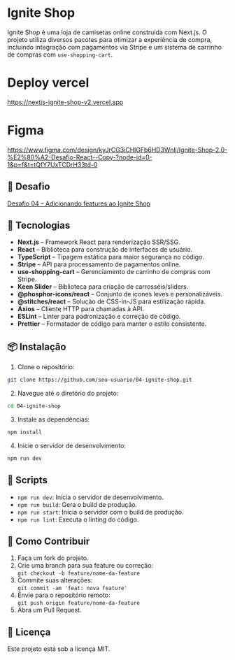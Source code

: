 # Ignite Shop

Ignite Shop é uma loja de camisetas online construída com Next.js. O projeto utiliza diversos pacotes para otimizar a experiência de compra, incluindo integração com pagamentos via Stripe e um sistema de carrinho de compras com `use-shopping-cart`.

# Deploy vercel
https://nextjs-ignite-shop-v2.vercel.app

# Figma
https://www.figma.com/design/kyJrCG3iCHlGFb6HD3Wnlj/Ignite-Shop-2.0-%E2%80%A2-Desafio-React--Copy-?node-id=0-1&p=f&t=tQfY7UxTCDrH33td-0

## 🧠 Desafio

[Desafio 04 – Adicionando features ao Ignite Shop](https://efficient-sloth-d85.notion.site/Desafio-04-Adicionando-features-ao-Ignite-Shop-91e5b2c26c9342f5b1375ba66907d0b7)

## 🚀 Tecnologias

- **Next.js** – Framework React para renderização SSR/SSG.
- **React** – Biblioteca para construção de interfaces de usuário.
- **TypeScript** – Tipagem estática para maior segurança no código.
- **Stripe** – API para processamento de pagamentos online.
- **use-shopping-cart** – Gerenciamento de carrinho de compras com Stripe.
- **Keen Slider** – Biblioteca para criação de carrosséis/sliders.
- **@phosphor-icons/react** – Conjunto de ícones leves e personalizáveis.
- **@stitches/react** – Solução de CSS-in-JS para estilização rápida.
- **Axios** – Cliente HTTP para chamadas à API.
- **ESLint** – Linter para padronização e correção de código.
- **Prettier** – Formatador de código para manter o estilo consistente.

## 📦 Instalação

1. Clone o repositório:

```bash
git clone https://github.com/seu-usuario/04-ignite-shop.git
```

2. Navegue até o diretório do projeto:

```bash
cd 04-ignite-shop
```

3. Instale as dependências:

```bash
npm install
```

4. Inicie o servidor de desenvolvimento:

```bash
npm run dev
```

## 🧪 Scripts

- `npm run dev`: Inicia o servidor de desenvolvimento.
- `npm run build`: Gera o build de produção.
- `npm run start`: Inicia o servidor com o build de produção.
- `npm run lint`: Executa o linting do código.

## 🤝 Como Contribuir

1. Faça um fork do projeto.
2. Crie uma branch para sua feature ou correção:  
   `git checkout -b feature/nome-da-feature`
3. Commite suas alterações:  
   `git commit -am 'feat: nova feature'`
4. Envie para o repositório remoto:  
   `git push origin feature/nome-da-feature`
5. Abra um Pull Request.

## 📝 Licença

Este projeto está sob a licença MIT.
